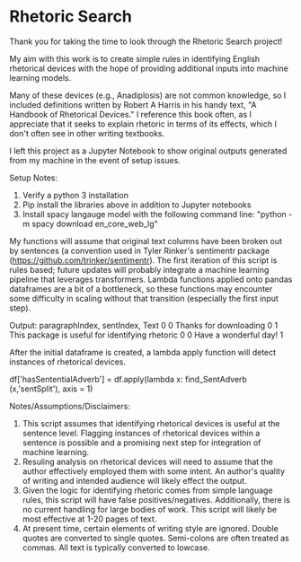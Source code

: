 # Rhetoric Search
 
Thank you for taking the time to look through the Rhetoric Search project! 

My aim with this work is to create simple rules in identifying English rhetorical devices with the hope of providing additional
inputs into machine learning models.

Many of these devices (e.g., Anadiplosis) are not common knowledge, so I included definitions written by Robert A Harris in his handy text,
"A Handbook of Rhetorical Devices." I reference this book often, as I appreciate that
it seeks to explain rhetoric in terms of its effects, which I don't often see in other writing textbooks.

I left this project as a Jupyter Notebook to show original outputs generated from my machine in the event of setup issues.

Setup Notes:
1) Verify a python 3 installation
2) Pip install the libraries above in addition to Jupyter notebooks
3) Install spacy langauge model with the following command line: 
    "python -m spacy download en_core_web_lg"


My functions will assume that original text columns have been broken out by sentences (a convention used in Tyler Rinker's sentimentr package (https://github.com/trinker/sentimentr). The first iteration of this script is rules based; future updates will probably integrate a machine learning pipeline that leverages transformers. Lambda functions applied onto pandas dataframes are a bit of a bottleneck, so these functions may encounter some difficulty in scaling without that transition (especially the first input step).

Output:
paragraphIndex,           sentIndex,              Text
0                     0              Thanks for downloading
0                     1              This package is useful for identifying rhetoric
0                     0              Have a wonderful day!
1


After the initial dataframe is created, a lambda apply function will detect instances of rhetorical devices.

df['hasSententialAdverb'] = df.apply(lambda x: find_SentAdverb (x,'sentSplit'), axis = 1)

Notes/Assumptions/Disclaimers:

1) This script assumes that identifying rhetorical devices is useful at the sentence level. 
    Flagging instances of rhetorical devices within a sentence is possible and a promising next step for integration
    of machine learning.
2) Resuling analysis on rhetorical devices will need to assume that the author effectively employed them with some intent.
    An author's quality of writing and intended audience will likely effect the output.
3) Given the logic for identifying rhetoric comes from simple language rules, this script will have false positives/negatives.
    Additionally, there is no current handling for large bodies of work. This script will likely be most effective at
    1-20 pages of text.
4) At present time, certain elements of writing style are ignored. 
    Double quotes are converted to single quotes.
    Semi-colons are often treated as commas.
    All text is typically converted to lowcase.

